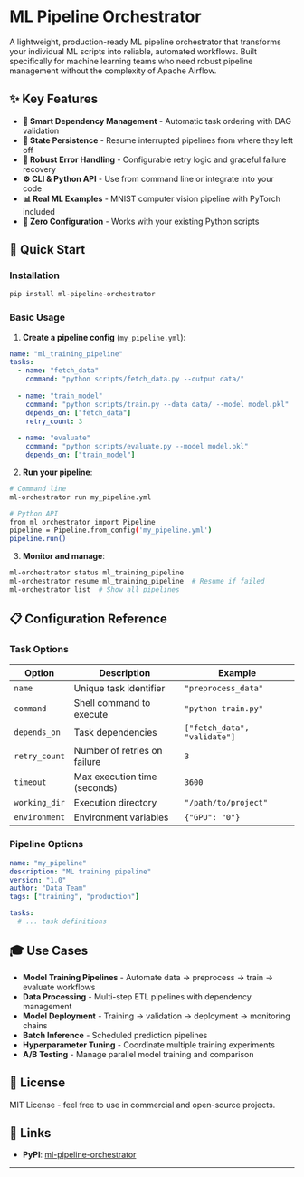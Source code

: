 # ML Pipeline Orchestrator

A lightweight, production-ready ML pipeline orchestrator that transforms your individual ML scripts into reliable, automated workflows. Built specifically for machine learning teams who need robust pipeline management without the complexity of Apache Airflow.

## ✨ Key Features

- **🔄 Smart Dependency Management** - Automatic task ordering with DAG validation
- **💾 State Persistence** - Resume interrupted pipelines from where they left off
- **🔁 Robust Error Handling** - Configurable retry logic and graceful failure recovery
- **⚙️ CLI & Python API** - Use from command line or integrate into your code
- **📊 Real ML Examples** - MNIST computer vision pipeline with PyTorch included
- **🎯 Zero Configuration** - Works with your existing Python scripts

## 🚀 Quick Start

### Installation

```bash
pip install ml-pipeline-orchestrator
```

### Basic Usage

1. **Create a pipeline config** (`my_pipeline.yml`):

```yaml
name: "ml_training_pipeline"
tasks:
  - name: "fetch_data"
    command: "python scripts/fetch_data.py --output data/"
    
  - name: "train_model"
    command: "python scripts/train.py --data data/ --model model.pkl"
    depends_on: ["fetch_data"]
    retry_count: 3
    
  - name: "evaluate"
    command: "python scripts/evaluate.py --model model.pkl"
    depends_on: ["train_model"]
```

2. **Run your pipeline**:

```bash
# Command line
ml-orchestrator run my_pipeline.yml

# Python API
from ml_orchestrator import Pipeline
pipeline = Pipeline.from_config('my_pipeline.yml')
pipeline.run()
```

3. **Monitor and manage**:

```bash
ml-orchestrator status ml_training_pipeline
ml-orchestrator resume ml_training_pipeline  # Resume if failed
ml-orchestrator list  # Show all pipelines
```

## 📋 Configuration Reference

### Task Options

| Option | Description | Example |
|--------|-------------|---------|
| `name` | Unique task identifier | `"preprocess_data"` |
| `command` | Shell command to execute | `"python train.py"` |
| `depends_on` | Task dependencies | `["fetch_data", "validate"]` |
| `retry_count` | Number of retries on failure | `3` |
| `timeout` | Max execution time (seconds) | `3600` |
| `working_dir` | Execution directory | `"/path/to/project"` |
| `environment` | Environment variables | `{"GPU": "0"}` |

### Pipeline Options

```yaml
name: "my_pipeline"
description: "ML training pipeline"
version: "1.0"
author: "Data Team"
tags: ["training", "production"]

tasks:
  # ... task definitions
```

## 🎓 Use Cases

- **Model Training Pipelines** - Automate data → preprocess → train → evaluate workflows
- **Data Processing** - Multi-step ETL pipelines with dependency management
- **Model Deployment** - Training → validation → deployment → monitoring chains
- **Batch Inference** - Scheduled prediction pipelines
- **Hyperparameter Tuning** - Coordinate multiple training experiments
- **A/B Testing** - Manage parallel model training and comparison

## 📜 License

MIT License - feel free to use in commercial and open-source projects.

## 🔗 Links

- **PyPI**: [ml-pipeline-orchestrator](https://pypi.org/project/ml-pipeline-orchestrator/)

---
